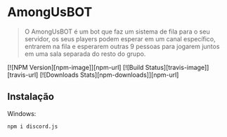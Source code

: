 # AmongUsBOT
> O AmongUsBOT é um bot que faz um sistema de fila para o seu servidor, os seus players podem esperar em um canal específico, entrarem na fila e esperarem outras 9 pessoas para jogarem juntos em uma sala separada do resto do grupo.

[![NPM Version][npm-image]][npm-url]
[![Build Status][travis-image]][travis-url]
[![Downloads Stats][npm-downloads]][npm-url]


## Instalação

Windows:

```
npm i discord.js
```
